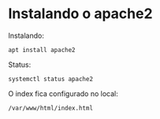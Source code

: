 # Instalando o apache2

Instalando:

    apt install apache2

Status:

    systemctl status apache2

O index fica configurado no local:

    /var/www/html/index.html